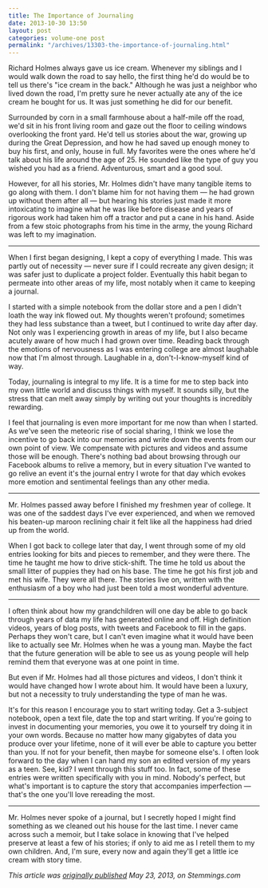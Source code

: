 ```yaml
---
title: The Importance of Journaling
date: 2013-10-30 13:50
layout: post
categories: volume-one post
permalink: "/archives/13303-the-importance-of-journaling.html"
---
```



Richard Holmes always gave us ice cream. Whenever my siblings and I would walk down the road to say hello, the first thing he'd do would be to tell us there's "ice cream in the back." Although he was just a neighbor who lived down the road, I'm pretty sure he never actually ate any of the ice cream he bought for us. It was just something he did for our benefit.

Surrounded by corn in a small farmhouse about a half-mile off the road, we'd sit in his front living room and gaze out the floor to ceiling windows overlooking the front yard. He'd tell us stories about the war, growing up during the Great Depression, and how he had saved up enough money to buy his first, and only, house in full. My favorites were the ones where he'd talk about his life around the age of 25. He sounded like the type of guy you wished you had as a friend. Adventurous, smart and a good soul.

However, for all his stories, Mr. Holmes didn't have many tangible items to go along with them. I don't blame him for not having them &mdash; he had grown up without them after all &mdash; but hearing his stories just made it more intoxicating to imagine what he was like before disease and years of rigorous work had taken him off a tractor and put a cane in his hand. Aside from a few stoic photographs from his time in the army, the young Richard was left to my imagination.

---

When I first began designing, I kept a copy of everything I made. This was partly out of necessity &mdash; never sure if I could recreate any given design; it was safer just to duplicate a project folder. Eventually this habit began to permeate into other areas of my life, most notably when it came to keeping a journal.

I started with a simple notebook from the dollar store and a pen I didn't loath the way ink flowed out. My thoughts weren't profound; sometimes they had less substance than a tweet, but I continued to write day after day. Not only was I experiencing growth in areas of my life, but I also became acutely aware of how much I had grown over time. Reading back through the emotions of nervousness as I was entering college are almost laughable now that I'm almost through. Laughable in a, don't-I-know-myself kind of way.

Today, journaling is integral to my life. It is a time for me to step back into my own little world and discuss things with myself. It sounds silly, but the stress that can melt away simply by writing out your thoughts is incredibly rewarding.

I feel that journaling is even more important for me now than when I started. As we've seen the meteoric rise of social sharing, I think we lose the incentive to go back into our memories and write down the events from our own point of view. We compensate with pictures and videos and assume those will be enough. There's nothing bad about browsing through our Facebook albums to relive a memory, but in every situation I've wanted to go relive an event it's the journal entry I wrote for that day which evokes more emotion and sentimental feelings than any other media.

---

Mr. Holmes passed away before I finished my freshmen year of college. It was one of the saddest days I've ever experienced, and when we removed his beaten-up maroon reclining chair it felt like all the happiness had dried up from the world.

When I got back to college later that day, I went through some of my old entries looking for bits and pieces to remember, and they were there. The time he taught me how to drive stick-shift. The time he told us about the small litter of puppies they had on his base. The time he got his first job and met his wife. They were all there. The stories live on, written with the enthusiasm of a boy who had just been told a most wonderful adventure.

---

I often think about how my grandchildren will one day be able to go back through years of data my life has generated online and off. High definition videos, years of blog posts, with tweets and Facebook to fill in the gaps. Perhaps they won't care, but I can't even imagine what it would have been like to actually see Mr. Holmes when he was a young man. Maybe the fact that the future generation will be able to see us as young people will help remind them that everyone was at one point in time.

But even if Mr. Holmes had all those pictures and videos, I don't think it would have changed how I wrote about him. It would have been a luxury, but not a necessity to truly understanding the type of man he was.

It's for this reason I encourage you to start writing today. Get a 3-subject notebook, open a text file, date the top and start writing. If you're going to invest in documenting your memories, you owe it to yourself try doing it in your own words. Because no matter how many gigabytes of data you produce over your lifetime, none of it will ever be able to capture you better than you. If not for your benefit, then maybe for someone else's. I often look forward to the day when I can hand my son an edited version of my years as a teen. See, kid? I went through this stuff too. In fact, some of these entries were written specifically with you in mind. Nobody's perfect, but what's important is to capture the story that accompanies imperfection &mdash; that's the one you'll love rereading the most.

---

Mr. Holmes never spoke of a journal, but I secretly hoped I might find something as we cleaned out his house for the last time. I never came across such a memoir, but I take solace in knowing that I've helped preserve at least a few of his stories; if only to aid me as I retell them to my own children. And, I'm sure, every now and again they'll get a little ice cream with story time.

_This article was [originally published](http://stemmings.com/the-importance-of-journaling/) May 23, 2013, on Stemmings.com_
